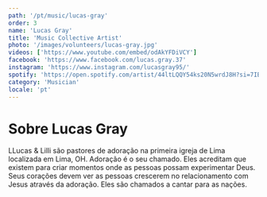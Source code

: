 ```yaml
---
path: '/pt/music/lucas-gray'
order: 3
name: 'Lucas Gray'
title: 'Music Collective Artist'
photo: '/images/volunteers/lucas-gray.jpg'
videos: ['https://www.youtube.com/embed/odAkYFDiVCY']
facebook: 'https://www.facebook.com/lucas.gray.37'
instagram: 'https://www.instagram.com/lucasgray95/'
spotify: 'https://open.spotify.com/artist/44ltLQQY54ks20N5wrdJ8H?si=7IBZTzoTRjq19OBuOZy1VA'
category: 'Musician'
locale: 'pt'
---
```


# Sobre Lucas Gray

LLucas & Lilli são pastores de adoração na primeira igreja de Lima localizada em Lima, OH. Adoração é o seu chamado. Eles acreditam que existem para criar momentos onde as pessoas possam experimentar Deus. Seus corações devem ver as pessoas crescerem no relacionamento com Jesus através da adoração. Eles são chamados a cantar para as nações.